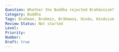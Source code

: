 ```yaml
---
Question: Whether the Buddha rejected Brahminism?
Category: Buddha
Tags: Brahman, Brahmin, Brāhmaṇa, Hindu, Hinduism
Review Status: Not started
Level: 
Priority: 
Number: 
Draft: true
---
```

